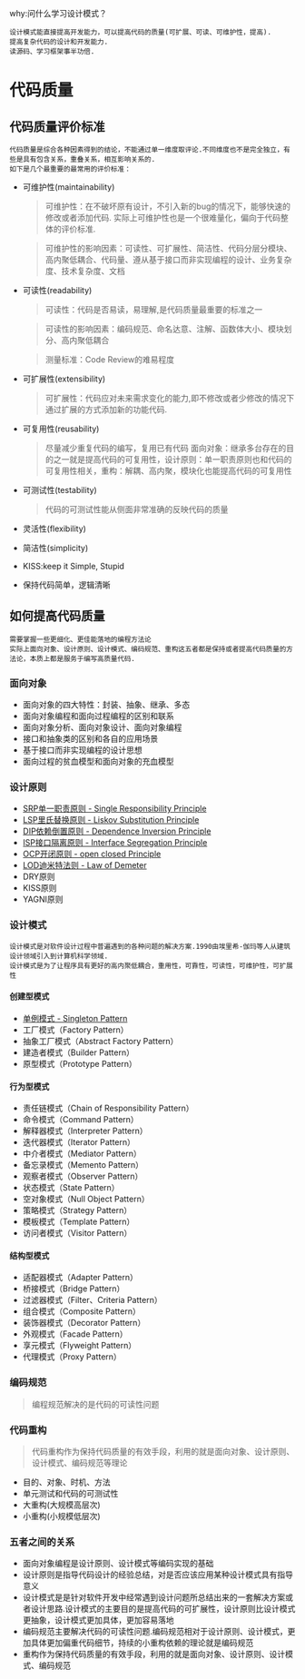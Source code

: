 why:问什么学习设计模式？ 

    设计模式能直接提高开发能力，可以提高代码的质量(可扩展、可读、可维护性，提高).
    提高复杂代码的设计和开发能力.
    读源码、学习框架事半功倍.


# 代码质量

## 代码质量评价标准
    代码质量是综合各种因素得到的结论，不能通过单一维度取评论.不同维度也不是完全独立，有些是具有包含关系，重叠关系，相互影响关系的.
    如下是几个最重要的最常用的评价标准：

* 可维护性(maintainability)
    >可维护性：在不破坏原有设计，不引入新的bug的情况下，能够快速的修改或者添加代码.
    实际上可维护性也是一个很难量化，偏向于代码整体的评价标准.
    
    >可维护性的影响因素：可读性、可扩展性、简洁性、代码分层分模块、高内聚低耦合、代码量、遵从基于接口而非实现编程的设计、业务复杂度、技术复杂度、文档

* 可读性(readability)
    >可读性：代码是否易读，易理解,是代码质量最重要的标准之一
    
    >可读性的影响因素：编码规范、命名达意、注解、函数体大小、模块划分、高内聚低耦合
    
    > 测量标准：Code Review的难易程度

* 可扩展性(extensibility)
    >可扩展性：代码应对未来需求变化的能力,即不修改或者少修改的情况下通过扩展的方式添加新的功能代码.
* 可复用性(reusability)
    >尽量减少重复代码的编写，复用已有代码
    面向对象：继承多台存在的目的之一就是提高代码的可复用性，设计原则：单一职责原则也和代码的可复用性相关，重构：解耦、高内聚，模块化也能提高代码的可复用性

* 可测试性(testability)
    >代码的可测试性能从侧面非常准确的反映代码的质量

* 灵活性(flexibility)

* 简洁性(simplicity)
* KISS:keep it Simple, Stupid
* 保持代码简单，逻辑清晰

## 如何提高代码质量
    需要掌握一些更细化、更佳能落地的编程方法论
    实际上面向对象、设计原则、设计模式、编码规范、重构这五者都是保持或者提高代码质量的方法论，本质上都是服务于编写高质量代码.

### 面向对象

* 面向对象的四大特性：封装、抽象、继承、多态
* 面向对象编程和面向过程编程的区别和联系
* 面向对象分析、面向对象设计、面向对象编程
* 接口和抽象类的区别和各自的应用场景
* 基于接口而非实现编程的设计思想
* 面向过程的贫血模型和面向对象的充血模型

### 设计原则

* [SRP单一职责原则 - Single Responsibility Principle](docs/designPrinciples/SRP.md)
* [LSP里氏替换原则 - Liskov Substitution Principle](docs/designPrinciples/LSP.md)
* [DIP依赖倒置原则 - Dependence Inversion Principle](docs/designPrinciples/DIP.md)
* [ISP接口隔离原则 - Interface Segregation Principle](docs/designPrinciples/ISP.md)
* [OCP开闭原则 - open closed Principle](docs/designPrinciples/OCP.md)
* [LOD迪米特法则 - Law of Demeter](docs/designPrinciples/LOD.md)
* DRY原则
* KISS原则
* YAGNI原则

### 设计模式
    设计模式是对软件设计过程中普遍遇到的各种问题的解决方案.1990由埃里希-伽玛等人从建筑设计领域引入到计算机科学领域.
    设计模式是为了让程序具有更好的高内聚低耦合，重用性，可靠性，可读性，可维护性，可扩展性

#### 创建型模式
* [单例模式 - Singleton Pattern](docs/designpattern/SingletonPattern.md)
* 工厂模式（Factory Pattern）
* 抽象工厂模式（Abstract Factory Pattern）
* 建造者模式（Builder Pattern）
* 原型模式（Prototype Pattern）

#### 行为型模式

* 责任链模式（Chain of Responsibility Pattern）
* 命令模式（Command Pattern）
* 解释器模式（Interpreter Pattern）
* 迭代器模式（Iterator Pattern）
* 中介者模式（Mediator Pattern）
* 备忘录模式（Memento Pattern）
* 观察者模式（Observer Pattern）
* 状态模式（State Pattern）
* 空对象模式（Null Object Pattern）
* 策略模式（Strategy Pattern）
* 模板模式（Template Pattern）
* 访问者模式（Visitor Pattern）

#### 结构型模式

* 适配器模式（Adapter Pattern）
* 桥接模式（Bridge Pattern）
* 过滤器模式（Filter、Criteria Pattern）
* 组合模式（Composite Pattern）
* 装饰器模式（Decorator Pattern）
* 外观模式（Facade Pattern）
* 享元模式（Flyweight Pattern）
* 代理模式（Proxy Pattern）

### 编码规范
>编程规范解决的是代码的可读性问题

### 代码重构
>代码重构作为保持代码质量的有效手段，利用的就是面向对象、设计原则、设计模式、编码规范等理论
* 目的、对象、时机、方法
* 单元测试和代码的可测试性
* 大重构(大规模高层次)
* 小重构(小规模低层次)

### 五者之间的关系
* 面向对象编程是设计原则、设计模式等编码实现的基础
* 设计原则是指导代码设计的经验总结，对是否应该应用某种设计模式具有指导意义
* 设计模式是是针对软件开发中经常遇到设计问题所总结出来的一套解决方案或者设计思路.设计模式的主要目的是提高代码的可扩展性，设计原则比设计模式更抽象，设计模式更加具体，更加容易落地
* 编码规范主要解决代码的可读性问题.编码规范相对于设计原则、设计模式，更加具体更加偏重代码细节，持续的小重构依赖的理论就是编码规范
* 重构作为保持代码质量的有效手段，利用的就是面向对象、设计原则、设计模式、编码规范
